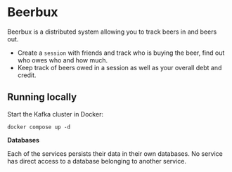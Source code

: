 # Beerbux

Beerbux is a distributed system allowing you to track beers in and beers out.

- Create a `session` with friends and track who is buying the beer, find out who owes who and how much.
- Keep track of beers owed in a session as well as your overall debt and credit.

## Running locally

Start the Kafka cluster in Docker:

```shell
docker compose up -d
```

**Databases**

Each of the services persists their data in their own databases.
No service has direct access to a database belonging to another service.

